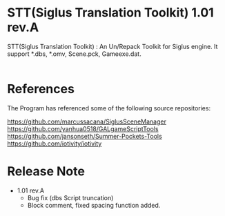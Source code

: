 # STT(Siglus Translation Toolkit) 1.01 rev.A

STT(Siglus Translation Toolkit) : An Un/Repack Toolkit for Siglus engine. It support *.dbs, *.omv, Scene.pck, Gameexe.dat.  
<br/>
# References
The Program has referenced some of the following source repositories:
  
https://github.com/marcussacana/SiglusSceneManager  
https://github.com/yanhua0518/GALgameScriptTools  
https://github.com/jansonseth/Summer-Pockets-Tools  
https://github.com/iotivity/iotivity  

# Release Note
- 1.01 rev.A
  - Bug fix (dbs Script truncation)
  - Block comment, fixed spacing function added.
